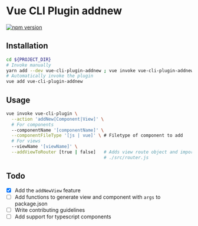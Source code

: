 # Vue CLI Plugin addnew

[![npm version](https://badge.fury.io/js/vue-cli-plugin-addnew.svg)](https://badge.fury.io/js/vue-cli-plugin-addnew)

## Installation

```bash
cd ${PROJECT_DIR}
# Invoke manually
yarn add --dev vue-cli-plugin-addnew ; vue invoke vue-cli-plugin-addnew
# Automatically invoke the plugin
vue add vue-cli-plugin-addnew
```

## Usage

```bash
vue invoke vue-cli-plugin \
  --action 'addNew[Component|View]' \
  # For components
  --componentName '[componentName]' \
  --componentFileType '[js | vue]' \ # Filetype of component to add
  # For views
  --viewName '[viewName]' \
  --addViewToRouter [true | false]   # Adds view route object and import to
                                     # ./src/router.js
```

## Todo

- [x] Add the `addNewView` feature
- [ ] Add functions to generate view and component with `args` to package.json
- [ ] Write contributing guidelines
- [ ] Add support for typescript components
